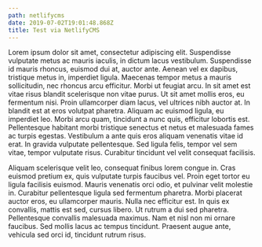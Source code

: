 ```yaml
---
path: netlifycms
date: 2019-07-02T19:01:48.868Z
title: Test via NetlifyCMS
---
```

Lorem ipsum dolor sit amet, consectetur adipiscing elit. Suspendisse vulputate metus ac mauris iaculis, in dictum lacus vestibulum. Suspendisse id mauris rhoncus, euismod dui at, auctor ante. Aenean vel ex dapibus, tristique metus in, imperdiet ligula. Maecenas tempor metus a mauris sollicitudin, nec rhoncus arcu efficitur. Morbi ut feugiat arcu. In sit amet est vitae risus blandit scelerisque non vitae purus. Ut sit amet mollis eros, eu fermentum nisi. Proin ullamcorper diam lacus, vel ultrices nibh auctor at. In blandit est at eros volutpat pharetra. Aliquam ac euismod ligula, eu imperdiet leo. Morbi arcu quam, tincidunt a nunc quis, efficitur lobortis est. Pellentesque habitant morbi tristique senectus et netus et malesuada fames ac turpis egestas. Vestibulum a ante quis eros aliquam venenatis vitae id erat. In gravida vulputate pellentesque. Sed ligula felis, tempor vel sem vitae, tempor vulputate risus. Curabitur tincidunt vel velit consequat facilisis.

Aliquam scelerisque velit leo, consequat finibus lorem congue in. Cras euismod pretium ex, quis vulputate turpis faucibus vel. Proin eget tortor eu ligula facilisis euismod. Mauris venenatis orci odio, et pulvinar velit molestie in. Curabitur pellentesque ligula sed fermentum pharetra. Morbi placerat auctor eros, eu ullamcorper mauris. Nulla nec efficitur est. In quis ex convallis, mattis est sed, cursus libero. Ut rutrum a dui sed pharetra. Pellentesque convallis malesuada maximus. Nam et nisl non mi ornare faucibus. Sed mollis lacus ac tempus tincidunt. Praesent augue ante, vehicula sed orci id, tincidunt rutrum risus.
